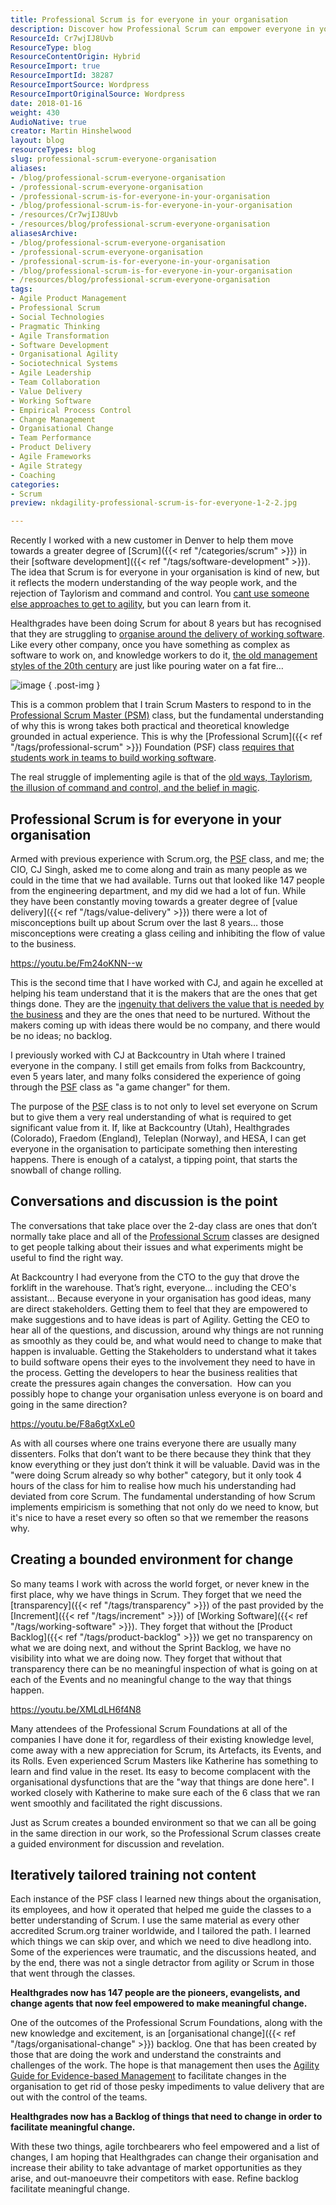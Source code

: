 ```yaml
---
title: Professional Scrum is for everyone in your organisation
description: Discover how Professional Scrum can empower everyone in your organization to enhance collaboration, drive value, and embrace agile transformation.
ResourceId: Cr7wjIJ8Uvb
ResourceType: blog
ResourceContentOrigin: Hybrid
ResourceImport: true
ResourceImportId: 38287
ResourceImportSource: Wordpress
ResourceImportOriginalSource: Wordpress
date: 2018-01-16
weight: 430
AudioNative: true
creator: Martin Hinshelwood
layout: blog
resourceTypes: blog
slug: professional-scrum-everyone-organisation
aliases:
- /blog/professional-scrum-everyone-organisation
- /professional-scrum-everyone-organisation
- /professional-scrum-is-for-everyone-in-your-organisation
- /blog/professional-scrum-is-for-everyone-in-your-organisation
- /resources/Cr7wjIJ8Uvb
- /resources/blog/professional-scrum-everyone-organisation
aliasesArchive:
- /blog/professional-scrum-everyone-organisation
- /professional-scrum-everyone-organisation
- /professional-scrum-is-for-everyone-in-your-organisation
- /blog/professional-scrum-is-for-everyone-in-your-organisation
- /resources/blog/professional-scrum-everyone-organisation
tags:
- Agile Product Management
- Professional Scrum
- Social Technologies
- Pragmatic Thinking
- Agile Transformation
- Software Development
- Organisational Agility
- Sociotechnical Systems
- Agile Leadership
- Team Collaboration
- Value Delivery
- Working Software
- Empirical Process Control
- Change Management
- Organisational Change
- Team Performance
- Product Delivery
- Agile Frameworks
- Agile Strategy
- Coaching
categories:
- Scrum
preview: nkdagility-professional-scrum-is-for-everyone-1-2-2.jpg

---
```

Recently I worked with a new customer in Denver to help them move towards a greater degree of [Scrum]({{< ref "/categories/scrum" >}}) in their [software development]({{< ref "/tags/software-development" >}}). The idea that Scrum is for everyone in your organisation is kind of new, but it reflects the modern understanding of the way people work, and the rejection of Taylorism and command and control. You [cant use someone else approaches to get to agility](https://nkdagility.com/organisational-change-create-path/), but you can learn from it.

Healthgrades have been doing Scrum for about 8 years but has recognised that they are struggling to [organise around the delivery of working software](https://nkdagility.com/professional-scrum-teams-build-software-works/). Like every other company, once you have something as complex as software to work on, and knowledge workers to do it, [the old management styles of the 20th century](https://nkdagility.com/professional-organisational-change-ghana-police-service/) are just like pouring water on a fat fire…

![image](images/image-1-1.png "image")
{ .post-img }

This is a common problem that I train Scrum Masters to respond to in the [Professional Scrum Master (PSM)](https://nkdagility.com/training/courses/professional-scrum-foundations/) class, but the fundamental understanding of why this is wrong takes both practical and theoretical knowledge grounded in actual experience. This is why the [Professional Scrum]({{< ref "/tags/professional-scrum" >}}) Foundation (PSF) class [requires that students work in teams to build working software](https://nkdagility.com/professional-scrum-training-ghana-police-service/).

The real struggle of implementing agile is that of the [old ways, Taylorism, the illusion of command and control, and the belief in magic](https://nkdagility.com/professional-organisational-change-ghana-police-service/).

## Professional Scrum is for everyone in your organisation

Armed with previous experience with Scrum.org, the [PSF](https://nkdagility.com/training/courses/professional-scrum-foundations/) class, and me; the CIO, CJ Singh, asked me to come along and train as many people as we could in the time that we had available. Turns out that looked like 147 people from the engineering department, and my did we had a lot of fun. While they have been constantly moving towards a greater degree of [value delivery]({{< ref "/tags/value-delivery" >}}) there were a lot of misconceptions built up about Scrum over the last 8 years… those misconceptions were creating a glass ceiling and inhibiting the flow of value to the business.

https://youtu.be/Fm24oKNN--w

This is the second time that I have worked with CJ, and again he excelled at helping his team understand that it is the makers that are the ones that get things done. They are the [ingenuity that delivers the value that is needed by the business](https://nkdagility.com/backlog-not-refined-wrong/) and they are the ones that need to be nurtured. Without the makers coming up with ideas there would be no company, and there would be no ideas; no backlog.

I previously worked with CJ at Backcountry in Utah where I trained everyone in the company. I still get emails from folks from Backcountry, even 5 years later, and many folks considered the experience of going through the [PSF](https://nkdagility.com/training/courses/professional-scrum-foundations/) class as "a game changer" for them.

The purpose of the [PSF](https://nkdagility.com/training/courses/professional-scrum-foundations/) class is to not only to level set everyone on Scrum but to give them a very real understanding of what is required to get significant value from it. If, like at Backcountry (Utah), Healthgrades (Colorado), Fraedom (England), Teleplan (Norway), and HESA, I can get everyone in the organisation to participate something then interesting happens. There is enough of a catalyst, a tipping point, that starts the snowball of change rolling.

## Conversations and discussion is the point

The conversations that take place over the 2-day class are ones that don’t normally take place and all of the [Professional Scrum](https://nkdagility.com/training/scrum-training/) classes are designed to get people talking about their issues and what experiments might be useful to find the right way.

At Backcountry I had everyone from the CTO to the guy that drove the forklift in the warehouse. That’s right, everyone… including the CEO's assistant… Because everyone in your organisation has good ideas, many are direct stakeholders. Getting them to feel that they are empowered to make suggestions and to have ideas is part of Agility. Getting the CEO to hear all of the questions, and discussion, around why things are not running as smoothly as they could be, and what would need to change to make that happen is invaluable. Getting the Stakeholders to understand what it takes to build software opens their eyes to the involvement they need to have in the process. Getting the developers to hear the business realities that create the pressures again changes the conversation.  How can you possibly hope to change your organisation unless everyone is on board and going in the same direction?

https://youtu.be/F8a6gtXxLe0

As with all courses where one trains everyone there are usually many dissenters. Folks that don’t want to be there because they think that they know everything or they just don’t think it will be valuable. David was in the "were doing Scrum already so why bother" category, but it only took 4 hours of the class for him to realise how much his understanding had deviated from core Scrum. The fundamental understanding of how Scrum implements empiricism is something that not only do we need to know, but it's nice to have a reset every so often so that we remember the reasons why.

## Creating a bounded environment for change

So many teams I work with across the world forget, or never knew in the first place, why we have things in Scrum. They forget that we need the [transparency]({{< ref "/tags/transparency" >}}) of the past provided by the [Increment]({{< ref "/tags/increment" >}}) of [Working Software]({{< ref "/tags/working-software" >}}). They forget that without the [Product Backlog]({{< ref "/tags/product-backlog" >}}) we get no transparency on what we are doing next, and without the Sprint Backlog, we have no visibility into what we are doing now. They forget that without that transparency there can be no meaningful inspection of what is going on at each of the Events and no meaningful change to the way that things happen.

https://youtu.be/XMLdLH6f4N8

Many attendees of the Professional Scrum Foundations at all of the companies I have done it for, regardless of their existing knowledge level, come away with a new appreciation for Scrum, its Artefacts, its Events, and its Rolls. Even experienced Scrum Masters like Katherine has something to learn and find value in the reset. Its easy to become complacent with the organisational dysfunctions that are the "way that things are done here". I worked closely with Katherine to make sure each of the 6 class that we ran went smoothly and facilitated the right discussions.

Just as Scrum creates a bounded environment so that we can all be going in the same direction in our work, so the Professional Scrum classes create a guided environment for discussion and revelation.

## Iteratively tailored training not content

Each instance of the PSF class I learned new things about the organisation, its employees, and how it operated that helped me guide the classes to a better understanding of Scrum. I use the same material as every other accredited Scrum.org trainer worldwide, and I tailored the path. I learned which things we can skip over, and which we need to dive headlong into. Some of the experiences were traumatic, and the discussions heated, and by the end, there was not a single detractor from agility or Scrum in those that went through the classes.

**Healthgrades now has 147 people are the pioneers, evangelists, and change agents that now feel empowered to make meaningful change.**

One of the outcomes of the Professional Scrum Foundations, along with the new knowledge and excitement, is an [organisational change]({{< ref "/tags/organisational-change" >}}) backlog. One that has been created by those that are doing the work and understand the constraints and challenges of the work. The hope is that management then uses the [Agility Guide for Evidence-based Management](https://www.scrum.org/resources/agility-guide-evidence-based-change) to facilitate changes in the organisation to get rid of those pesky impediments to value delivery that are out with the control of the teams.

**Healthgrades now has a Backlog of things that need to change in order to facilitate meaningful change.**

With these two things, agile torchbearers who feel empowered and a list of changes, I am hoping that Healthgrades can change their organisation and increase their ability to take advantage of market opportunities as they arise, and out-manoeuvre their competitors with ease. Refine backlog facilitate meaningful change.
